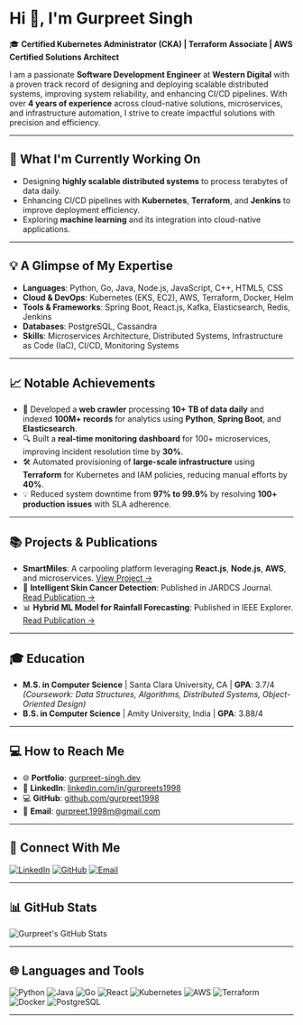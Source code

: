# Hi 👋, I'm Gurpreet Singh

🎓 **Certified Kubernetes Administrator (CKA) | Terraform Associate | AWS Certified Solutions Architect**

I am a passionate **Software Development Engineer** at **Western Digital** with a proven track record of designing and deploying scalable distributed systems, improving system reliability, and enhancing CI/CD pipelines. With over **4 years of experience** across cloud-native solutions, microservices, and infrastructure automation, I strive to create impactful solutions with precision and efficiency.

---

## 🚀 What I'm Currently Working On
- Designing **highly scalable distributed systems** to process terabytes of data daily.
- Enhancing CI/CD pipelines with **Kubernetes**, **Terraform**, and **Jenkins** to improve deployment efficiency.
- Exploring **machine learning** and its integration into cloud-native applications.

---

## 💡 A Glimpse of My Expertise
- **Languages**: Python, Go, Java, Node.js, JavaScript, C++, HTML5, CSS
- **Cloud & DevOps**: Kubernetes (EKS, EC2), AWS, Terraform, Docker, Helm
- **Tools & Frameworks**: Spring Boot, React.js, Kafka, Elasticsearch, Redis, Jenkins
- **Databases**: PostgreSQL, Cassandra
- **Skills**: Microservices Architecture, Distributed Systems, Infrastructure as Code (IaC), CI/CD, Monitoring Systems

---

## 📈 Notable Achievements
- 🚀 Developed a **web crawler** processing **10+ TB of data daily** and indexed **100M+ records** for analytics using **Python**, **Spring Boot**, and **Elasticsearch**.
- 🔍 Built a **real-time monitoring dashboard** for 100+ microservices, improving incident resolution time by **30%**.
- 🛠 Automated provisioning of **large-scale infrastructure** using **Terraform** for Kubernetes and IAM policies, reducing manual efforts by **40%**.
- 💡 Reduced system downtime from **97% to 99.9%** by resolving **100+ production issues** with SLA adherence.

---

## 📚 Projects & Publications
- **SmartMiles**: A carpooling platform leveraging **React.js**, **Node.js**, **AWS**, and microservices. [View Project →](#)
- 📰 **Intelligent Skin Cancer Detection**: Published in JARDCS Journal. [Read Publication →](#)
- 📊 **Hybrid ML Model for Rainfall Forecasting**: Published in IEEE Explorer. [Read Publication →](#)

---

## 🎓 Education
- **M.S. in Computer Science** | Santa Clara University, CA | **GPA**: 3.7/4  
  *(Coursework: Data Structures, Algorithms, Distributed Systems, Object-Oriented Design)*  
- **B.S. in Computer Science** | Amity University, India | **GPA**: 3.88/4  

---

## 💻 How to Reach Me
- 🌐 **Portfolio**: [gurpreet-singh.dev](#)  
- 💼 **LinkedIn**: [linkedin.com/in/gurpreets1998](https://linkedin.com/in/gurpreets1998)  
- 💻 **GitHub**: [github.com/gurpreet1998](https://github.com/gurpreet1998)  
- 📧 **Email**: [gurpreet.1998m@gmail.com](mailto:gurpreet.1998m@gmail.com)  

---

## 🌟 Connect With Me
[![LinkedIn](https://img.shields.io/badge/-LinkedIn-blue?logo=linkedin)](https://linkedin.com/in/gurpreets1998)
[![GitHub](https://img.shields.io/badge/-GitHub-black?logo=github)](https://github.com/gurpreet1998)
[![Email](https://img.shields.io/badge/-Email-red?logo=gmail)](mailto:gurpreet.1998m@gmail.com)

---

## 📊 GitHub Stats
![Gurpreet's GitHub Stats](https://github-readme-stats.vercel.app/api?username=gurpreet1998&show_icons=true&theme=radical)

---

## 🌐 Languages and Tools
![Python](https://img.shields.io/badge/-Python-blue?logo=python)
![Java](https://img.shields.io/badge/-Java-orange?logo=java)
![Go](https://img.shields.io/badge/-Go-blue?logo=go)
![React](https://img.shields.io/badge/-React-blue?logo=react)
![Kubernetes](https://img.shields.io/badge/-Kubernetes-blue?logo=kubernetes)
![AWS](https://img.shields.io/badge/-AWS-orange?logo=amazon-aws)
![Terraform](https://img.shields.io/badge/-Terraform-purple?logo=terraform)
![Docker](https://img.shields.io/badge/-Docker-blue?logo=docker)
![PostgreSQL](https://img.shields.io/badge/-PostgreSQL-blue?logo=postgresql)

---
